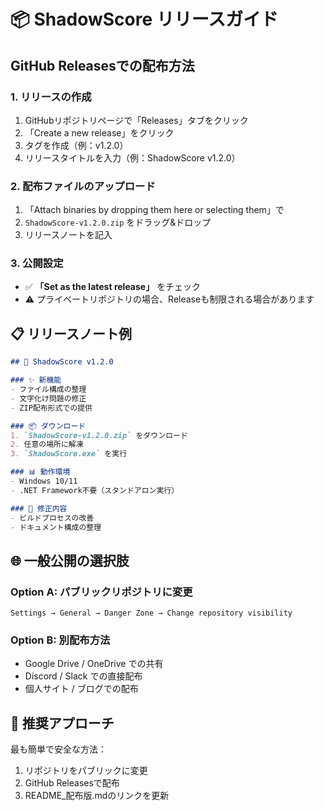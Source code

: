 # 📦 ShadowScore リリースガイド

## GitHub Releasesでの配布方法

### 1. リリースの作成
1. GitHubリポジトリページで「Releases」タブをクリック
2. 「Create a new release」をクリック
3. タグを作成（例：v1.2.0）
4. リリースタイトルを入力（例：ShadowScore v1.2.0）

### 2. 配布ファイルのアップロード
1. 「Attach binaries by dropping them here or selecting them」で
2. `ShadowScore-v1.2.0.zip` をドラッグ&ドロップ
3. リリースノートを記入

### 3. 公開設定
- ✅ **「Set as the latest release」** をチェック
- ⚠️ プライベートリポジトリの場合、Releaseも制限される場合があります

## 📋 リリースノート例

```markdown
## 🎉 ShadowScore v1.2.0

### ✨ 新機能
- ファイル構成の整理
- 文字化け問題の修正
- ZIP配布形式での提供

### 📦 ダウンロード
1. `ShadowScore-v1.2.0.zip` をダウンロード
2. 任意の場所に解凍
3. `ShadowScore.exe` を実行

### 📊 動作環境
- Windows 10/11
- .NET Framework不要（スタンドアロン実行）

### 🐛 修正内容
- ビルドプロセスの改善
- ドキュメント構成の整理
```

## 🌐 一般公開の選択肢

### Option A: パブリックリポジトリに変更
```
Settings → General → Danger Zone → Change repository visibility
```

### Option B: 別配布方法
- Google Drive / OneDrive での共有
- Discord / Slack での直接配布
- 個人サイト / ブログでの配布

## 🎯 推奨アプローチ

最も簡単で安全な方法：
1. リポジトリをパブリックに変更
2. GitHub Releasesで配布
3. README_配布版.mdのリンクを更新
